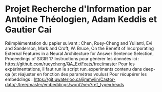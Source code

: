 # Projet Recherche d'Information par Antoine Théologien, Adam Keddis et Gautier Cai

Réimplémentation du papier suivant : 
Chen, Ruey-Cheng and Yulianti, Evi and Sanderson, Mark and Croft, W. Bruce, On the Benefit of Incorporating External Features in a Neural Architecture for Answer Sentence Selection, Proceedings of SIGIR 17
Instructions pour générer les données ici : https://github.com/rueycheng/QA_ExtFeats/tree/master
Pour les expérimentations, il faut run le script run_experiments contenu dans deep-qa (et réajuster en fonction des paramètres voulus)
Pour récupérer les embeddings : https://git.uwaterloo.ca/jimmylin/Castor-data/-/tree/master/embeddings/word2vec?ref_type=heads
